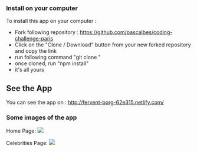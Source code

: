 ### Install on your computer

To install this app on your computer :
 - Fork following repository : https://github.com/pascalbes/coding-challenge-paris
 - Click on the "Clone / Download" button from your new forked repository and copy the link
 - run following command "git clone <link>"
 - once cloned, run "npm install"
 - it's all yours


## See the App

You can see the app on : http://fervent-borg-62e315.netlify.com/


### Some images of the app

Home Page:
![](https://res.cloudinary.com/pascal-bes/image/upload/v1583839562/Home_mt9cto.jpg)

Celebrities Page:
![](https://res.cloudinary.com/pascal-bes/image/upload/v1583839562/Celebs_gjfpzv.jpg)